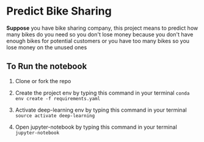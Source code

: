 # Predict Bike Sharing

**Suppose** you have bike sharing company, this project means to predict how many bikes do you need so you don't lose money
because you don't have enough bikes for potential customers or you have too many bikes so you lose money on the unused ones

## To Run the notebook

1. Clone or fork the repo

2. Create the project env by typing this command in your terminal `conda env create -f requirements.yaml`

3. Activate deep-learning env by typing this command in your terminal `source activate deep-learning`

4. Open jupyter-notebook by typing this command in your terminal `jupyter-notebook`
